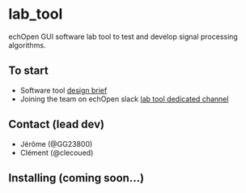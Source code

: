 # lab_tool
echOpen GUI software lab tool to test and develop signal processing algorithms. 

## To start
- Software tool [design brief](https://github.com/echopen/lab_tool/blob/master/DB_laboratory_tool_v2_en.pdf)
- Joining the team on echOpen slack [lab tool dedicated channel](https://echopen.slack.com/messages/CCGEF6CQY/)

## Contact (lead dev)
- Jérôme (@GG23800)
- Clément (@clecoued)

## Installing (coming soon...) 
